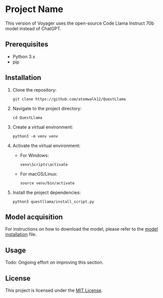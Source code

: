 # Project Name

This version of Voyager uses the open-source Code Llama Instruct 70b model instead of ChatGPT.

## Prerequisites

- Python 3.x
- pip

## Installation

1. Clone the repository:

    ```shell
    git clone https://github.com/atomwalk12/QuestLlama
    ```

2. Navigate to the project directory:

    ```shell
    cd QuestLlama
    ```

3. Create a virtual environment:

    ```shell
    python3 -m venv venv
    ```

4. Activate the virtual environment:

    - For Windows:

      ```shell
      venv\Scripts\activate
      ```

    - For macOS/Linux:

      ```shell
      source venv/bin/activate
      ```

5. Install the project dependencies:

    ```shell
    python3 questllama/install_script.py
    ```

## Model acquisition

For instructions on how to download the model, please refer to the [model installation](installation/download-model.md) file.

## Usage
Todo: Ongoing effort on improving this section.

## License

This project is licensed under the [MIT License](LICENSE).
